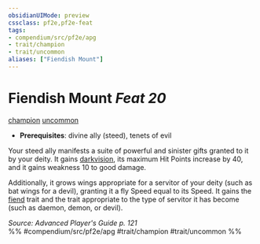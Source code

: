 ```yaml
---
obsidianUIMode: preview
cssclass: pf2e,pf2e-feat
tags:
- compendium/src/pf2e/apg
- trait/champion
- trait/uncommon
aliases: ["Fiendish Mount"]
---
```

# Fiendish Mount  *Feat 20*  
[champion](Reference/Rules/Traits/champion.md "Champion Class Trait")  [uncommon](uncommon.md "Uncommon Rarity Trait")  

- **Prerequisites**: divine ally (steed), tenets of evil

Your steed ally manifests a suite of powerful and sinister gifts granted to it by your deity. It gains [darkvision](Reference/Rules/Abilities/darkvision.md), its maximum Hit Points increase by 40, and it gains weakness 10 to good damage.

Additionally, it grows wings appropriate for a servitor of your deity (such as bat wings for a devil), granting it a fly Speed equal to its Speed. It gains the [fiend](fiend.md "Fiend Creature Type Trait") trait and the trait appropriate to the type of servitor it has become (such as daemon, demon, or devil).

*Source: Advanced Player's Guide p. 121*  
%% #compendium/src/pf2e/apg #trait/champion #trait/uncommon %%